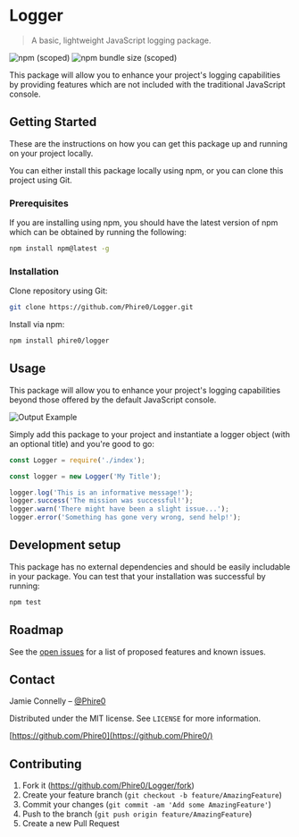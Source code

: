 # Logger
> A basic, lightweight JavaScript logging package.

![npm (scoped)](https://img.shields.io/npm/v/@phire/logger)
![npm bundle size (scoped)](https://img.shields.io/bundlephobia/min/@phire/logger)

This package will allow you to enhance your project's logging capabilities by providing features which are not included with the traditional JavaScript console.

## Getting Started

These are the instructions on how you can get this package up and running on your project locally.

You can either install this package locally using npm, or you can clone this project using Git.

### Prerequisites

If you are installing using npm, you should have the latest version of npm which can be obtained by running the following:

```sh
npm install npm@latest -g
```

### Installation

Clone repository using Git:
```sh
git clone https://github.com/Phire0/Logger.git
```

Install via npm:

```sh
npm install phire0/logger
```

## Usage

This package will allow you to enhance your project's logging capabilities beyond those offered by the default JavaScript console.

![Output Example](https://i.imgur.com/i3dSGjg.png)

Simply add this package to your project and instantiate a logger object (with an optional title) and you're good to go:

```javascript
const Logger = require('./index');

const logger = new Logger('My Title');

logger.log('This is an informative message!');
logger.success('The mission was successful!');
logger.warn('There might have been a slight issue...');
logger.error('Something has gone very wrong, send help!');
```

## Development setup

This package has no external dependencies and should be easily includable in your package. You can test that your installation was successful by running:

```sh
npm test
```

## Roadmap

See the [open issues](https://github.com/Phire0/Logger/issues) for a list of proposed features and known issues.

## Contact

Jamie Connelly – [@Phire0](https://twitter.com/Phire0)

Distributed under the MIT license. See ``LICENSE`` for more information.

[https://github.com/Phire0](https://github.com/Phire0/)

## Contributing

1. Fork it (<https://github.com/Phire0/Logger/fork>)
2. Create your feature branch (`git checkout -b feature/AmazingFeature`)
3. Commit your changes (`git commit -am 'Add some AmazingFeature'`)
4. Push to the branch (`git push origin feature/AmazingFeature`)
5. Create a new Pull Request